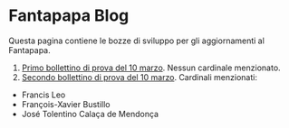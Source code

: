 # Fantapapa Blog

Questa pagina contiene le bozze di sviluppo per gli aggiornamenti al Fantapapa.

1. [Primo bollettino di prova del 10 marzo](bulletin/03-10.html). Nessun cardinale menzionato.
2. [Secondo bollettino di prova del 10 marzo](bulletin/03-10-bis.html).  Cardinali menzionati:
  -  Francis Leo
  -  François-Xavier Bustillo
  -  José Tolentino Calaça de Mendonça

